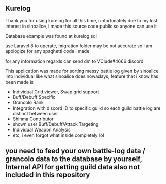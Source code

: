 
## Kurelog

Thank you for using kurelog for all this time, unfortunately due to my lost interest in sinoalice, i made this source code public so anyone can use it

Database example was found at kurelog.sql

use Laravel 8 to operate, migration folder may be not accurate so i am apologize for any spaghetti code i made

for any information regards can send dm to VClude#4666 discord

This application was made for sorting messy battle log given by sinoalice into individual like what sinoalice does nowadays, feature that i know has been made is

- Individual Grid viewer, Swap grid support
- Buff/Debuff Specific 
- Grancolo Rank
- Integration with discord ID to specific guild so each guild battle log are distinct between user 
- Shinma Contributor
- shown user Buff/Debuff/Attack Targeting 
- Individual Weapon Analysis
- etc, i even forgot what inside completely lol


## you need to feed your own battle-log data / grancolo data to the database by yourself, Internal API for getting guild data also not included in this repository



